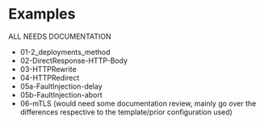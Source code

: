 # Examples

ALL NEEDS DOCUMENTATION

- 01-2_deployments_method
- 02-DirectResponse-HTTP-Body
- 03-HTTPRewrite
- 04-HTTPRedirect
- 05a-FaultInjection-delay
- 05b-FaultInjection-abort
- 06-mTLS  (would need some documentation review, mainly go over the differences respective to the template/prior configuration used)
